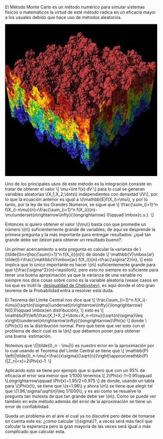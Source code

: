 <!--
.. title: Método Monte Carlo
.. slug: metodo-monte-carlo
.. date: 2010-04-07 16:24:37 UTC-06:00
.. tags: monte carlo, simulacion 
.. category: Probabilidad
.. link: 
.. description: 
.. type: text
.. has_math: yes
-->

El Método Monte Carlo es un método numérico para simular sistemas físicos o
matemáticos la virtud de esté método radica en un eficacia mayor a los usuales
debido que hace uso de métodos aleatorios.

![Rayleigh-Taylor Stability](/images/Rayleigh-Taylor_instability.jpg)

Uno de los principales usos de este método es la integración consiste en tratar
de obtener el valor
\\[
  \mu=\int f(x) dV
\\]
para lo cual se generan variables aleatorias \\(X_1,X_2,\dots\\) independientes
con densidad \\(V\\), por lo que la ecuación anterior es igual a
\\(\mathbb{E}f(X_i)=\mu\\), y por lo tanto, por la ley de los Grandes Números,
se sigue que
\\[
  \frac{\sum_{i=1}^n f(X_i)-n\mu}{n}=\frac{\sum_{i=1}^n f(X_i)}{n}-\mu\underset{n\rightarrow\infty}{\longrightarrow} 0\qquad \mbox{c.s.}.
\\]

Entonces si quiero obtener el valor \\(\mu\\) basta con que promedie un número
\\(n\\) suficientemente grande de variables; de aquí se desprende la primera
pregunta y la más importante para entregar resultados: ¿qué tan grande debe
ser $latex n$ para obtener un resultado bueno?.

Un primer acercamiento a esta pregunta es calcular la varianza de
\\(\tilde{I}_n=\frac{\sum_{i=1}^n f(X_i)}{n}\\) de donde
\\[
  \mathbb{V}\mbox{ar} \tilde{I}=\frac{\mathbb{V}\mbox{ar} f(X_i)}{n}=\frac{\sigma^2}{n},
\\]
esto implica que lo único importante es hacer \\(n\\) suficientemente grande
para que \\(\frac{\sigma^2}{n}<\epsilon\\), pero esto no siempre es suficiente
para tener una buena aproximación ya que la varianza de una variable no siempre
nos dice cosas sobre como es la variable aleatoria (vease casos en los que es
inútil la 
[desigualdad de Chebyshev](http://en.wikipedia.org/wiki/Chebyshev%27s_inequality)),
es aquí donde el otro gran teorema de la Probabilidad entra a resolver esta duda.

El Teorema del Límite Central nos dice que
\\[
 \frac{\sum_{i=1}^n f(X_i)-n\mu}{\sqrt{n}\sigma}\underset{n\rightarrow\infty}{\longrightarrow} N(0,1)\qquad \mbox{en distribución},
\\]
esto es
\\[
  \mathbb{P}\left(\frac{X_1+X_2+\dots+X_n-n\mu}{\sqrt{n}\sigma}\leq x\right)\underset{n\rightarrow\infty}{\longrightarrow}\Phi(x)
\\]
donde \\(\Phi(x)\\) es la distribución normal. Pero qué tiene que ver esto con
el problema de decir cual es la \\(n\\) que debemos poner para obtener una buena 
estimación.

Notemos que \\(|\tilde{I}_n - \mu|\\) es nuestro error en la aproximación por lo
cual usando el Teorema del Límite Central se tiene que
\\[
  \mathbb{P} \left(|\tilde{I}_n-\mu|&lt;\frac{x\sigma}{\sqrt{n}}\right)\approx\mathbb{P}(|Z_n|&lt;x)=2\Phi(x)-1.
\\]

Aplicando esto se tiene por ejemplo que si quiero que con un 95% de eficacia el
error sea menor que 1/1000 tenemos
\\[
  2\Phi(x)-1=0.95\qquad \Longrightarrow\qquad \Phi(x)=1.95/2=0.975
\\]
de donde, usando un tabla para \\(\Phi(x)\\), se tiene que \\(x=1.96\\) y ahora
\\(n\\) se tiene que elegir tal que \\(1.96\,\sigma/\sqrt{n}\leq 1/1000\\), y es
así como se resuelve la pregunta tan molesta de que tan grande debe ser \\(n\\).
Como se puede ver también en este método además del error de la aproximación
se tiene un error de confiabilidad.

Queda un problema en el aire el cual ya no discutiré pero debe de tomarse en
cuenta este es: ¿cómo calcular \\(\sigma\\)?, a veces será más fácil que calcular
la esperanza pero la gran mayoría de las veces será igual o más complicado que
calcular esta.

